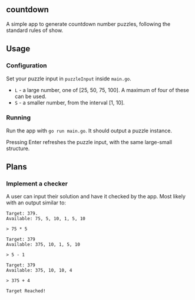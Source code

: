 ## countdown
A simple app to generate countdown number puzzles, following the standard rules of show.

## Usage
### Configuration
Set your puzzle input in `puzzleInput` inside `main.go`.
 - `L` - a large number, one of [25, 50, 75, 100]. A maximum of four of these can be used.
 - `S` - a smaller number, from the interval [1, 10].

### Running
Run the app with `go run main.go`. It should output a puzzle instance.

Pressing Enter refreshes the puzzle input, with the same large-small structure.

## Plans
### Implement a checker
A user can input their solution and have it checked by the app. Most likely with an output similar to:
```
Target: 379. 
Available: 75, 5, 10, 1, 5, 10

> 75 * 5

Target: 379
Available: 375, 10, 1, 5, 10

> 5 - 1

Target: 379
Available: 375, 10, 10, 4

> 375 + 4

Target Reached!
```